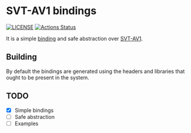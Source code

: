 # SVT-AV1 bindings

[![LICENSE](https://img.shields.io/badge/license-MIT-blue.svg)](LICENSE)
[![Actions Status](https://github.com/rust-av/svt-av1-rs/workflows/svt-av1/badge.svg)](https://github.com/rust-av/svt-av1-rs/actions)

It is a simple [binding][1] and safe abstraction over [SVT-AV1][2].

## Building

By default the bindings are generated using the headers and libraries that ought to be present in the system.

## TODO
- [x] Simple bindings
- [ ] Safe abstraction
- [ ] Examples

[1]: https://github.com/rust-lang/rust-bindgen
[2]: https://gitlab.com/AOMediaCodec/SVT-AV1/-/releases
